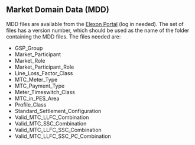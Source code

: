 ## Market Domain Data (MDD)

MDD files are available from the
[Elexon Portal](https://www.elexonportal.co.uk/mddviewer/view) (log in needed). The set
of files has a version number, which should be used as the name of the folder containing
the MDD files. The files needed are:

- GSP\_Group
- Market\_Participant
- Market\_Role
- Market\_Participant\_Role
- Line\_Loss\_Factor\_Class
- MTC\_Meter\_Type
- MTC\_Payment\_Type
- Meter\_Timeswitch\_Class
- MTC\_in\_PES\_Area
- Profile\_Class
- Standard\_Settlement\_Configuration
- Valid\_MTC\_LLFC\_Combination
- Valid\_MTC\_SSC\_Combination
- Valid\_MTC\_LLFC\_SSC\_Combination
- Valid\_MTC\_LLFC\_SSC\_PC\_Combination
